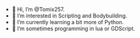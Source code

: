 - 👋 Hi, I’m @Tomix257.
- 👀 I’m interested in Scripting and Bodybuilding.
- 🌱 I’m currently learning a bit more of Python.
- 🌱 I’m sometimes programming in lua or GDScript.  
<!---
Tomix257/Tomix257 is a ✨ special ✨ repository because its `README.md` (this file) appears on your GitHub profile.
You can click the Preview link to take a look at your changes.
--->
